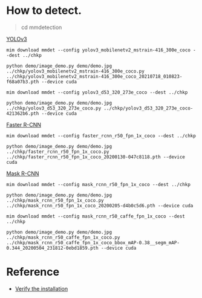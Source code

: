 # How to detect.

>cd mmdetection

[YOLOv3](https://github.com/open-mmlab/mmdetection/tree/master/configs/yolo)
```
mim download mmdet --config yolov3_mobilenetv2_mstrain-416_300e_coco --dest ../chkp

python demo/image_demo.py demo/demo.jpg ../chkp/yolov3_mobilenetv2_mstrain-416_300e_coco.py ../chkp/yolov3_mobilenetv2_mstrain-416_300e_coco_20210718_010823-f68a07b3.pth --device cuda

mim download mmdet --config yolov3_d53_320_273e_coco --dest ../chkp

python demo/image_demo.py demo/demo.jpg ../chkp/yolov3_d53_320_273e_coco.py ../chkp/yolov3_d53_320_273e_coco-421362b6.pth --device cuda
```

[Faster R-CNN](https://github.com/open-mmlab/mmdetection/tree/master/configs/faster_rcnn)
```
mim download mmdet --config faster_rcnn_r50_fpn_1x_coco --dest ../chkp

python demo/image_demo.py demo/demo.jpg ../chkp/faster_rcnn_r50_fpn_1x_coco.py ../chkp/faster_rcnn_r50_fpn_1x_coco_20200130-047c8118.pth --device cuda
```

[Mask R-CNN](https://github.com/open-mmlab/mmdetection/tree/master/configs/mask_rcnn)
```
mim download mmdet --config mask_rcnn_r50_fpn_1x_coco --dest ../chkp

python demo/image_demo.py demo/demo.jpg ../chkp/mask_rcnn_r50_fpn_1x_coco.py ../chkp/mask_rcnn_r50_fpn_1x_coco_20200205-d4b0c5d6.pth --device cuda
```
```
mim download mmdet --config mask_rcnn_r50_caffe_fpn_1x_coco --dest ../chkp

python demo/image_demo.py demo/demo.jpg ../chkp/mask_rcnn_r50_caffe_fpn_1x_coco.py ../chkp/mask_rcnn_r50_caffe_fpn_1x_coco_bbox_mAP-0.38__segm_mAP-0.344_20200504_231812-0ebd1859.pth --device cuda
```

# Reference

- [Verify the installation](https://mmdetection.readthedocs.io/en/stable/get_started.html#verify-the-installation)

